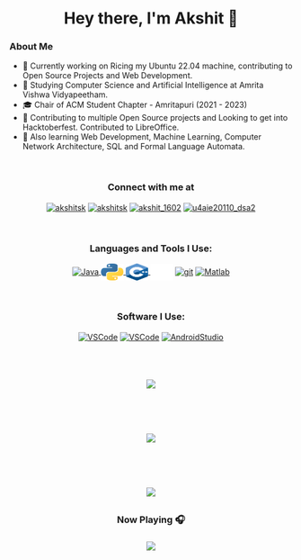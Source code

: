 <h1 align="center"> Hey there, I'm Akshit 👋 </h1>

<!-- <h3 align="center"> <img align = "center" src = "https://komarev.com/ghpvc/?username=4k5h1t"> -->

### About Me 

- 🔭 Currently working on Ricing my Ubuntu 22.04 machine, contributing to Open Source Projects and Web Development.
- 🌱 Studying Computer Science and Artificial Intelligence at Amrita Vishwa Vidyapeetham.
- 🎓 Chair of ACM Student Chapter - Amritapuri (2021 - 2023)
- 👯 Contributing to multiple Open Source projects and Looking to get into Hacktoberfest. Contributed to LibreOffice.
- 🤔 Also learning Web Development, Machine Learning, Computer Network Architecture, SQL and Formal Language Automata.

<br />

<h3 align="center">Connect with me at</h3>
<p align="center">
<!--<a href="https://twitter.com/alby_0n" target="blank"><img align="center" src="https://raw.githubusercontent.com/rahuldkjain/github-profile-readme-generator/master/src/images/icons/Social/twitter.svg" alt="alby_0n" height="30" width="40" /></a> -->
<a href="https://www.linkedin.com/in/akshit-sk/" target="blank"><img align="center" src="https://raw.githubusercontent.com/rahuldkjain/github-profile-readme-generator/master/src/images/icons/Social/linked-in-alt.svg" alt="akshitsk" height="30" width="40" /></a>
<a href="https://kaggle.com/akshitsk" target="blank"><img align="center" src="https://raw.githubusercontent.com/rahuldkjain/github-profile-readme-generator/master/src/images/icons/Social/kaggle.svg" alt="akshitsk" height="30" width="40" /></a>
<a href="https://instagram.com/akshit_1602" target="blank"><img align="center" src="https://raw.githubusercontent.com/rahuldkjain/github-profile-readme-generator/master/src/images/icons/Social/instagram.svg" alt="akshit_1602" height="30" width="40" /></a>
<a href="https://www.hackerrank.com/u4aie20110_dsa2" target="blank"><img align="center" src="https://raw.githubusercontent.com/rahuldkjain/github-profile-readme-generator/master/src/images/icons/Social/hackerrank.svg" alt="u4aie20110_dsa2" height="30" width="40" /></a>
</p>

<br />

<h3 align="center"> Languages and Tools I Use: </h3>

<p align="center">
<a href="https://www.java.org" target="_blank"> <img align="center" alt="Java" height="30" width="40" src="https://user-images.githubusercontent.com/73750950/130800374-c4299348-adf9-4183-9227-c3cf72ab3235.png"/> </a> 
<a href="https://www.python.org" target="_blank"> <img align="center" alt="Python" height="30" width="40" src="https://github.com/Aakarsh-B/trying-repos/blob/master/python-5.svg?raw=true"/> </a> 
<a href="https://www.w3schools.com/cpp/" target="_blank"> <img align="center" alt="C++" height="30" width="40" src="https://github.com/Aakarsh-B/trying-repos/blob/master/c++.png"/> </a> 
<img align="center" alt="GitHub" height="30" width="40" src="https://github.com/Aakarsh-B/trying-repos/blob/master/github.svg" />
<a href="https://git-scm.com/" target="_blank"><img align="center" alt="git" height="30" width="40" src="https://git-scm.com/images/logos/downloads/Git-Icon-1788C.png" /></a> 
<a href="https://in.mathworks.com/products/matlab.html" target="_blank"> <img align="center" alt="Matlab" height="30" width="40" src="https://upload.wikimedia.org/wikipedia/commons/2/21/Matlab_Logo.png"/> </a> 
</p>

<br />  

<h3 align="center">Software I Use: </h3>

<p align="center">
<a href="https://code.visualstudio.com/download" target="_blank"><img align="center" alt="VSCode" width="50px" src="https://cdn.icon-icons.com/icons2/1381/PNG/512/visualstudiocode_93981.png" /></a>
<a href="https://androidstudio.org" target="_blank"><img align="center" alt="VSCode" width="50px" src="https://user-images.githubusercontent.com/73750950/130801100-4b43e223-099b-498a-a764-42a60bbc0977.png" /></a>
<a href="https://androidstudio.org" target="_blank"><img align="center" alt="AndroidStudio" width="50px" src="https://user-images.githubusercontent.com/73750950/130803062-1d1c393d-5821-4cd5-9c5c-02f5eebfa31f.png" /></a>
<br />  
<br />
</p>

</h2>

<h1 align="center">
  
  <img align="center" src="https://github-readme-streak-stats.herokuapp.com?user=4k5h1t&theme=dracula"/> <br/>
  <br/>
   
  <img align="center" src="https://github-readme-stats.vercel.app/api?username=4k5h1t&show_icons=true&theme=github_dark"/> <br/>
  <br/>
 
  <img align = "center" src = "https://holopin.io/api/user/board?user=4k5h1t"/>
  <br/>
  
</h1>
  
<h3 align = "center">
Now Playing 🎧  
<br/><br/>
<img align = "center" src = "https://spotify-github-profile.vercel.app/api/view?uid=31fvh56j4lelziiuamq3pswy3roa&cover_image=true&theme=novatorem&bar_color=3d69f0&bar_color_cover=false)](https://github.com/kittinan/spotify-github-profile"/>
<h3/>
